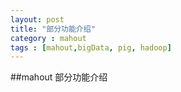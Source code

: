```yaml
---
layout: post
title: "部分功能介绍"
category : mahout
tags : [mahout,bigData, pig, hadoop]
---
```

##mahout 部分功能介绍